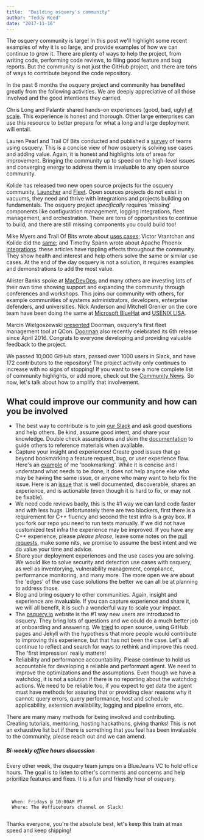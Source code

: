 ```yaml
---
title:  "Building osquery's community"
author: "Teddy Reed"
date: "2017-11-16"
---
```


The osquery community is large! In this post we'll highlight some recent examples of why it is so large, and provide examples of how we can continue to grow it. There are plenty of ways to help the project, from writing code, performing code reviews, to filing good feature and bug reports. But the community is not just the GitHub project, and there are tons of ways to contribute beyond the code repository.

In the past 6 months the osquery project and community has benefited greatly from the following activities. We are deeply appreciative of all those involved and the good intentions they carried.

Chris Long and Palantir shared hands-on experiences (good, bad, ugly) [at scale](https://medium.com/@palantir/osquery-across-the-enterprise-3c3c9d13ec55). This experience is honest and thorough. Other large enterprises can use this resource to better prepare for what a long and large deployment will entail.

Lauren Pearl and Trail Of Bits conducted and published a [survey](https://blog.trailofbits.com/2017/11/09/how-are-teams-currently-using-osquery/) of teams using osquery. This is a concise view of how osquery is solving use cases and adding value. Again, it is honest and highlights lots of areas for improvement. Bringing the community up to speed on the high-level issues and converging energy to address them is invaluable to any open source community.

Kolide has released two new open source projects for the osquery community, [Launcher](https://kolide.com/launcher) and [Fleet](https://kolide.com/fleet). Open sources projects do not exist in vacuums, they need and thrive with integrations and projects building on fundamentals. The osquery project *specifically* requires 'missing' components like configuration management, logging integrations, fleet management, and orchestration. There are tons of opportunities to continue to build, and there are still missing components you could build too!

Mike Myers and Trail Of Bits wrote about [uses cases](https://blog.trailofbits.com/2017/10/10/tracking-a-stolen-code-signing-certificate-with-osquery/); Victor Vrantchan and Kolide did the [same](https://blog.kolide.com/check-the-efi-version-of-a-mac-with-osquery-f98c6e3beffa); and Timothy Spann wrote about Apache Phoenix [integrations](https://community.hortonworks.com/articles/79842/ingesting-osquery-into-apache-phoenix-using-apache.html). these articles have rippling effects throughout the community. They show health and interest and help others solve the same or similar use cases. At the end of the day osquery is not a solution, it requires examples and demonstrations to add the most value.

Allister Banks spoke at [MacDevOps](https://www.youtube.com/watch?v=WFx9nPHC_Co&feature=youtu.be), and many others are investing lots of their own time showing support and expanding the community through conferences and workshops. This joins our community with others, for example communities of systems administrators, developers, enterprise defenders, and universities. Nick Anderson and Mitchell Grenier on the core team have been doing the same at [Microsoft BlueHat](https://blogs.technet.microsoft.com/bluehat/2017/09/01/announcing-the-bluehat-v17-schedule/) and [USENIX LISA](https://www.usenix.org/conference/lisa17/conference-program/presentation/reed).

Marcin Wielgoszewski [presented](https://www.infoq.com/presentations/doorman-osquery) Doorman, osquery's first fleet management tool at QCon. [Doorman](https://github.com/mwielgoszewski/doorman) also recently celebrated its 6th release since April 2016. Congrats to everyone developing and providing valuable feedback to the project.

We passed 10,000 GitHub stars, passed over 1000 users in Slack, and have 172 contributors to the repository! The project activity only continues to increase with no signs of stopping! If you want to see a more complete list of community highlights, or add more, check out the [Community News](https://osquery.io/community/). So now, let's talk about how to amplify that involvement.

## What could improve our community and how can you be involved

* The best way to contribute is to join [our Slack](https://osquery-slack.herokuapp.com/) and ask good questions and help others. Be kind, assume good intent, and share your knowledge. Double check assumptions and skim the [documentation](http://osquery.readthedocs.org/en/stable/) to guide others to reference materials when available.
* Capture your insight and experiences! Create good issues that go beyond bookmarking a feature request, bug, or user experience flaw. Here's an [example](https://github.com/facebook/osquery/issues/3764) of me 'bookmarking'. While it is concise and I understand what needs to be done, it does not help anyone else who may be having the same issue, or anyone who many want to help fix the issue. Here is an [issue](https://github.com/facebook/osquery/issues/3920) that is well documented, discoverable, shares an experience, and is actionable (even though it is hard to fix, or may not be fixable).
* We need code reviews badly, this is the #1 way we can land code faster and with less bugs. Unfortunately there are two blockers, first there is a requirement for C++ fluency and second the test infra is a gray box. If you fork our repo you need to run tests manually. If we did not have customized test infra the experience may be improved. If you have any C++ experience, please *please please*, leave some notes on the [pull requests](https://github.com/facebook/osquery/pulls), make some nits, we promise to assume the best intent and we do value your time and advice.
* Share your deployment experiences and the use cases you are solving. We would like to solve security and detection use cases with osquery, as well as inventorying, vulnerability management, compliance, performance monitoring, and many more. The more open we are about the 'edges' of the use case solutions the better we can all be at planning to address those.
* Blog and bring osquery to other communities. Again, insight and experience are invaluable. If you can capture experience and share it, we will all benefit, it is such a wonderful way to scale your impact.
* The [osquery.io](https://osquery.io/) website is the #1 way new users are introduced to osquery. They bring lots of questions and we could do a much better job at onboarding and answering. We [tried](https://github.com/facebook/osquery/tree/master/docs) to open source, using GitHub pages and Jekyll with the hypothesis that more people would contribute to improving this experience, but that has not been the case. Let's all continue to reflect and search for ways to rethink and improve this need. The 'first impression' really matters!
* Reliability and performance accountability. Please continue to hold us accountable for developing a reliable and performant agent. We need to improve the optimizations and the assumptions. Even though we have a watchdog, it is not a solution if there is no reporting about the watchdog actions. We need to be reliable too, if you expect to get data the agent must have methods for assuring that or providing clear reasons why it cannot: query errors, query performance, host and schedule applicability, extension availability, logging and pipeline errors, etc.

There are many many methods for being involved and contributing. Creating tutorials, mentoring, hosting hackathons, giving thanks! This is not an exhaustive list but if there is something that you feel has been invaluable to the community, please reach out and we can amend.

<div class="note info">
  <h5>Bi-weekly office hours disucssion</h5>
  <p>Every other week, the osquery team jumps on a BlueJeans VC to hold office hours. The goal is to listen to other's comments and concerns and help prioritize features and fixes. It is a fun and friendly hour of osquery.</p>
  <br />
  <code>
  When: Fridays @ 10:00AM PT
  Where: The #officehours channel on Slack!
  </code>
</div>

Thanks everyone, you're the absolute best, let's keep this train at max speed and keep shipping!
